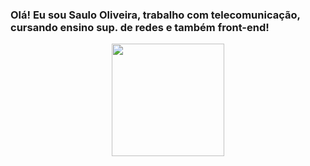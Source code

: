 ### Olá! Eu sou Saulo Oliveira, trabalho com telecomunicação, cursando ensino sup. de redes e também front-end!

<div align="center">
  <a href="https://github.com/saulooliveirati">
  <img height="180em" src="https://github-readme-stats.vercel.app/api?username=saulooliveirati&show_icons=true&theme=gruvbox&include_all_commits=true&count_private=true"/>
  <!-- <img height="180em" src="https://github-readme-stats.vercel.app/api/top-langs/?username=saulooliveirati&layout=compact&langs_count=7&theme=gruvbox"/> --!>
</div>
